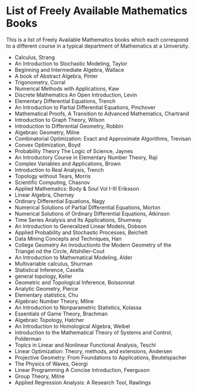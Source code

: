 # List of Freely Available Mathematics Books #
This is a list of Freely Available Mathematics books which each correspond to a different course in a typical department of Mathematics at a University.
- Calculus, Strang
- An Introduction to Stochastic Modeling, Taylor
- Beginning and Intermediate Algebra, Wallace
- A book of Abstract Algebra, Pinter 
- Trigonometry, Corral
- Numerical Methods with Applications, Kaw
- Discrete Mathematics An Open Introduction, Levin
- Elementary Differential Equations, Trench
- An Introduction to Partial Differential Equations, Pinchover
- Mathematical Proofs, A Transition to Advanced Mathematics, Chartrand
- Introduction to Graph Theory, Wilson
- Introduction to Differential Geometry, Robbin
- Algebraic Geometry, Milne
- Combinatorial Optimization: Exact and Approximate Algorithms, Trevisan 
- Convex Optimization, Boyd
- Probability Theory The Logic of Science, Jaynes
- An Introductory Course in Elementary Number Theory, Raji
- Complex Variables and Applications, Brown
- Introduction to Real Analysis, Trench
- Topology without Tears, Morris
- Scientific Computing,  Chasnov
- Applied Mathematics: Body & Soul Vol I-III Eriksson
- Linear Algebra, Cherney
- Ordinary Differential Equations, Nagy
- Numerical Solutions of Partial Differential Equations, Morton
- Numerical Solutions of Ordinary Differential Equations, Atkinson
- Time Series Analysis and Its Applications, Shumway
- An Introduction to Generalized Linear Models, Dobson
- Applied Probability and Stochastic Processes, Beichelt
- Data Mining Concepts and Techniques, Han
- College Geometry An Inroductionto the Modern Geometry of the Triangel nd the Circle, Altshiller-Cout
- An Introduction to Mathematical Modeling, Alder
- Multivariable calculus, Shurman
- Statistical Inference, Casella
- general topology, Keller
- Geometric and Topological Inference, Boissonnat
- Analytic Geometry, Pierce
- Elementary statistics, Chu
- Algebraic Number Theory, Milne
- An Introduction to Nonparametric Statistics, Kolassa
- Essentials of Game Theory, Brachman
- Algebraic Topology, Hatcher
- An Introduction to Homological Algebra, Weibel
- Introduction to the Mathematical Theory of Systems and Control, Polderman
- Topics in Linear and Nonlinear Functional Analysis, Teschl
- Linear Optimization: Theory, methods, and extensions, Andersen
- Projective Geometry: From Foundations to Applications, Beutelspacher
- The Physics of Waves, Georgi
- Linear Programming A Concise Introduction, Feerguson
- Group Theory, Milne
- Applied Regression Analysis: A Research Tool, Rawlings
